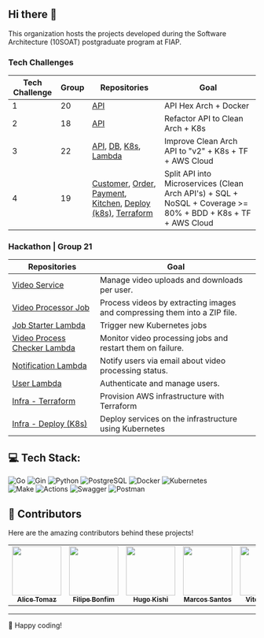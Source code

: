 ## Hi there 👋

This organization hosts the projects developed during the Software Architecture (10SOAT) postgraduate program at FIAP.

### Tech Challenges

| Tech Challenge |       Group      | Repositories | Goal |
| -------------- | ---------------- | ------------ | ---- |
| 1  | 20  | [API](https://github.com/FIAP-SOAT-G20/FIAP-TechChallenge-Fase1) | API Hex Arch + Docker |
| 2  | 18  | [API](https://github.com/FIAP-SOAT-G20/FIAP-TechChallenge-Fase2) | Refactor API to Clean Arch + K8s|
| 3  | 22  | [API](https://github.com/FIAP-SOAT-G20/fiap-tech-challenge-3-api), [DB](https://github.com/FIAP-SOAT-G20/fiap-tech-challenge-3-db-tf), [K8s](https://github.com/FIAP-SOAT-G20/fiap-tech-challenge-3-k8s-tf), [Lambda](https://github.com/FIAP-SOAT-G20/fiap-tech-challenge-3-lambda-auth-tf) | Improve Clean Arch API to "v2" + K8s + TF + AWS Cloud |
| 4  | 19  | [Customer](https://github.com/FIAP-SOAT-G20/tc4-customer-service), [Order](https://github.com/FIAP-SOAT-G20/tc4-order-service), [Payment](https://github.com/FIAP-SOAT-G20/tc4-payment-service), [Kitchen](https://github.com/FIAP-SOAT-G20/tc4-kitchen-service), [Deploy (k8s)](https://github.com/FIAP-SOAT-G20/tc4-infrastructure-deploy), [Terraform](https://github.com/FIAP-SOAT-G20/tc4-infrastructure-tf) | Split API into Microservices (Clean Arch API's) + SQL + NoSQL + Coverage >= 80% + BDD + K8s + TF + AWS Cloud |

### Hackathon | Group 21

| Repositories | Goal |
| ------------ | ---- |
| [Video Service](https://github.com/FIAP-SOAT-G20/hackathon-video-service) | Manage video uploads and downloads per user. |
| [Video Processor Job](https://github.com/FIAP-SOAT-G20/hackathon-video-processor-job) | Process videos by extracting images and compressing them into a ZIP file. |
| [Job Starter Lambda](https://github.com/FIAP-SOAT-G20/hackathon-job-starter-lambda) | Trigger new Kubernetes jobs |
| [Video Process Checker Lambda](https://github.com/FIAP-SOAT-G20/hackathon-verify-job-status-lambda) | Monitor video processing jobs and restart them on failure. |
| [Notification Lambda](https://github.com/FIAP-SOAT-G20/hackathon-notification-lambda) | Notify users via email about video processing status. |
| [User Lambda](https://github.com/FIAP-SOAT-G20/hackathon-user-lambda) | Authenticate and manage users. |
| [Infra - Terraform](https://github.com/FIAP-SOAT-G20/hackaton-infrastructure-tf) | Provision AWS infrastructure with Terraform |
| [Infra - Deploy (K8s)](https://github.com/FIAP-SOAT-G20/hackaton-infrastructure-deploy) | Deploy services on the infrastructure using Kubernetes |

## 💻 Tech Stack:

![Go](https://img.shields.io/badge/Code-Go-informational?style=for-the-badge&logo=go&color=00ADD8)
![Gin](https://img.shields.io/badge/Tools-Gin-informational?style=for-the-badge&logo=go&color=00ADD8)
![Python](https://img.shields.io/badge/Code-Python-informational?style=for-the-badge&logo=python&color=3776AB)
![PostgreSQL](https://img.shields.io/badge/Tools-PostgreSQL-informational?style=for-the-badge&logo=postgresql&color=4169E1)
![Docker](https://img.shields.io/badge/Tools-Docker-informational?style=for-the-badge&logo=docker&color=2496ED)
![Kubernetes](https://img.shields.io/badge/Tools-Kubernetes-informational?style=for-the-badge&logo=kubernetes&color=326CE5)  
![Make](https://img.shields.io/badge/Tools-Make-informational?style=for-the-badge&logo=make&color=6D00CC)
![Actions](https://img.shields.io/badge/Tools-GitHub_Actions-informational?style=for-the-badge&logo=githubactions&color=222222)
![Swagger](https://img.shields.io/badge/Tools-Swagger-informational?style=for-the-badge&logo=swagger&color=85EA2D)
![Postman](https://img.shields.io/badge/Tools-Postman-informational?style=for-the-badge&logo=postman&color=FF6C37)


## 🤝 Contributors

Here are the amazing contributors behind these projects!

<table>
  <tbody>
    <tr>
      <td align="center" valign="top" width="14.28%"><a href="https://github.com/atomaz"><img src="https://github.com/atomaz.png" width="100px;" alt=""/><br /><sub><b>Alice Tomaz</b></sub></a><br />
      <td align="center" valign="top" width="14.28%"><a href="https://github.com/filipe1309"><img src="https://github.com/filipe1309.png" width="100px;" alt=""/><br /><sub><b>Filipe Bonfim</b></sub></a><br />
      <td align="center" valign="top" width="14.28%"><a href="https://github.com/hugokishi"><img src="https://github.com/hugokishi.png" width="100px;" alt=""/><br /><sub><b>Hugo Kishi</b></sub></a><br />
      <td align="center" valign="top" width="14.28%"><a href="https://github.com/marcos-nsantos"><img src="https://github.com/marcos-nsantos.png" width="100px;" alt=""/><br /><sub><b>Marcos Santos</b></sub></a><br />
      <td align="center" valign="top" width="14.28%"><a href="https://github.com/vitorparras"><img src="https://github.com/vitorparras.png" width="100px;" alt=""/><br /><sub><b>Vitor Parras</b></sub></a><br />
      <td align="center" valign="top" width="14.28%"><a href="https://github.com/th3r4ven"><img src="https://github.com/th3r4ven.png" width="100px;" alt=""/><br /><sub><b>Matheus</b></sub></a><br />
    </tr>
  </tbody>
</table>

---

🚀 Happy coding!

